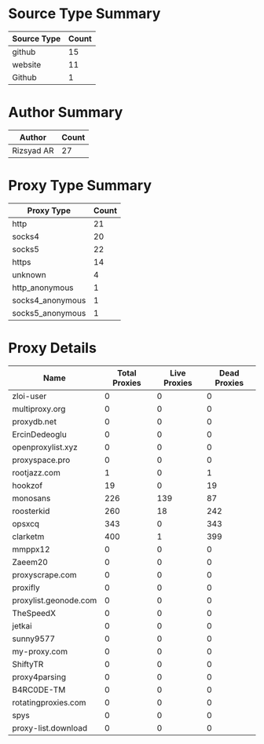 # Source Type Summary

| Source Type | Count |
|-------------|-------|
| github | 15 |
| website | 11 |
| Github | 1 |


# Author Summary

| Author | Count |
|--------|-------|
| Rizsyad AR | 27 |


# Proxy Type Summary

| Proxy Type | Count |
|------------|-------|
| http | 21 |
| socks4 | 20 |
| socks5 | 22 |
| https | 14 |
| unknown | 4 |
| http_anonymous | 1 |
| socks4_anonymous | 1 |
| socks5_anonymous | 1 |


# Proxy Details

| Name | Total Proxies | Live Proxies | Dead Proxies |
|------|---------------|--------------|---------------|
| zloi-user | 0 | 0 | 0 |
| multiproxy.org | 0 | 0 | 0 |
| proxydb.net | 0 | 0 | 0 |
| ErcinDedeoglu | 0 | 0 | 0 |
| openproxylist.xyz | 0 | 0 | 0 |
| proxyspace.pro | 0 | 0 | 0 |
| rootjazz.com | 1 | 0 | 1 |
| hookzof | 19 | 0 | 19 |
| monosans | 226 | 139 | 87 |
| roosterkid | 260 | 18 | 242 |
| opsxcq | 343 | 0 | 343 |
| clarketm | 400 | 1 | 399 |
| mmppx12 | 0 | 0 | 0 |
| Zaeem20 | 0 | 0 | 0 |
| proxyscrape.com | 0 | 0 | 0 |
| proxifly | 0 | 0 | 0 |
| proxylist.geonode.com | 0 | 0 | 0 |
| TheSpeedX | 0 | 0 | 0 |
| jetkai | 0 | 0 | 0 |
| sunny9577 | 0 | 0 | 0 |
| my-proxy.com | 0 | 0 | 0 |
| ShiftyTR | 0 | 0 | 0 |
| proxy4parsing | 0 | 0 | 0 |
| B4RC0DE-TM | 0 | 0 | 0 |
| rotatingproxies.com | 0 | 0 | 0 |
| spys | 0 | 0 | 0 |
| proxy-list.download | 0 | 0 | 0 |
